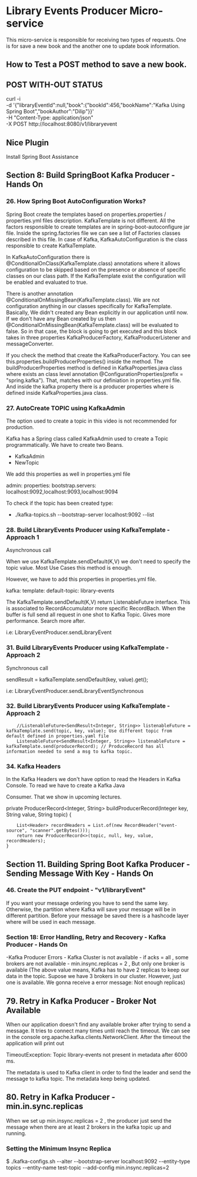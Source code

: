 # Library Events Producer Micro-service

This micro-service is responsible for receiving two types of requests. One is for save a new book and the another 
one to update book information.



## How to Test a POST method to save a new book.
POST WITH-OUT STATUS
---------------------
curl -i \
-d '{"libraryEventId":null,"book":{"bookId":456,"bookName":"Kafka Using Spring Boot","bookAuthor":"Dilip"}}' \
-H "Content-Type: application/json" \
-X POST http://localhost:8080/v1/libraryevent

## Nice Plugin

Install Spring Boot Assistance

## Section 8: Build SpringBoot Kafka Producer - Hands On

### 26. How Spring Boot AutoConfiguration Works?

Spring Boot create the templates based on properties.properties / properties.yml files description. KafkaTemplate is
not different. All the factors responsible to create templates are in spring-boot-autoconfigure jar file.
Inside the spring.factories file we can see a list of Factories classes described in this file. In case of Kafka,
KafkaAutoConfiguration is the class responsible to create KafkaTemplate.

In KafkaAutoConfiguration there is @ConditionalOnClass(KafkaTemplate.class) annotations where it allows configuration 
to be skipped based on the presence or absence of specific classes on our class path. If the KafkaTemplate exist the
configuration will be enabled and evaluated to true.

There is another annotation @ConditionalOnMissingBean(KafkaTemplate.class). We are not configuration anything in our
classes specifically for KafkaTemplate. Basically, We didn't created any Bean explicitly in our application until now.
If we don't have any Bean created by us then @ConditionalOnMissingBean(KafkaTemplate.class) will be evaluated to false.
So in that case, the block is going to get executed and this block takes in three properties KafkaProducerFactory, 
KafkaProducerListener and messageConverter.

If you check the method that create the KafkaProducerFactory. You can see this.properties.buildProducerProperties() 
inside the method. The buildProducerProperties method is defined in KafkaProperties.java class where exists an
class level annotation @ConfigurationProperties(prefix = "spring.kafka"). That, matches with our definiation in 
properties.yml file. And inside the kafka property there is a producer properties where is defined inside
KafkaProperties.java class.


### 27. AutoCreate TOPIC using KafkaAdmin

The option used to create a topic in this video is not recommended for production.

Kafka has a Spring class called KafkaAdmin used to create a Topic programmatically. We have to create two Beans.

- KafkaAdmin
- NewTopic 

We add this properties as well in properties.yml file

admin:
properties:
bootstrap.servers: localhost:9092,localhost:9093,localhost:9094

To check if the topic has been created type:
- ./kafka-topics.sh --bootstrap-server localhost:9092 --list


### 28. Build LibraryEvents Producer using KafkaTemplate - Approach 1

Asynchronous call

When we use KafkaTemplate.sendDefault(K,V) we don't need to specify the topic value. Most Use Cases this method
is enough.

However, we have to add this properties in properties.yml file.

kafka:
template:
default-topic: library-events


The KafkaTemplate.sendDefault(K,V) return ListenableFuture interface. This is associated to RecordAccumulator more 
specific RecordBach. When the buffer is full send all request in one shot to Kafka Topic. Gives more performance.
Search more after.

i.e: LibraryEventProducer.sendLibraryEvent

### 31. Build LibraryEvents Producer using KafkaTemplate - Approach 2

Synchronous call

sendResult = kafkaTemplate.sendDefault(key, value).get();

i.e: LibraryEventProducer.sendLibraryEventSynchronous


### 32. Build LibraryEvents Producer using KafkaTemplate - Approach 2

        //ListenableFuture<SendResult<Integer, String>> listenableFuture = kafkaTemplate.send(topic, key, value); Use different topic from default defined in properties.yaml file
        ListenableFuture<SendResult<Integer, String>> listenableFuture = kafkaTemplate.send(producerRecord); // ProduceRecord has all information needed to send a msg to kafka topic.


### 34. Kafka Headers

In the Kafka Headers we don't have option to read the Headers in Kafka Console. To read we have to create a Kafka Java 

Consumer. That we show in upcoming lectures.

private ProducerRecord<Integer, String> buildProducerRecord(Integer key, String value, String topic) {

        List<Header> recordHeaders = List.of(new RecordHeader("event-source", "scanner".getBytes()));
        return new ProducerRecord<>(topic, null, key, value, recordHeaders);
    }



## Section 11. Building Spring Boot Kafka Producer - Sending Message With Key - Hands On

### 46. Create the PUT endpoint - "v1/libraryEvent"

If you want your message ordering you have to send the same key. Otherwise, the partition where Kafka will save your 
message will be in different partition. Before your message be saved there is a hashcode layer where will be used in 
each message.



### Section 18: Error Handling, Retry and Recovery - Kafka Producer - Hands On

-Kafka Producer Errors
    - Kafka Cluster is not available
    - if acks = all , some brokers are not available
    - min.insync.replicas = 2 , But only one broker is available
      (The above value means, Kafka has to have 2 replicas to keep our data in the topic. Supose we have 3 brokers in
        our cluster. However, just one is available. We gonna receive a error message: Not enough replicas)

## 79. Retry in Kafka Producer - Broker Not Available

When our application doesn't find any available broker after trying to send a message. It tries to connect many times 
until reach the timeout.
We can see in the console org.apache.kafka.clients.NetworkClient. After the timeout the application will print out

TimeoutException: Topic library-events not present in metadata after 6000 ms.

The metadata is used to Kafka client in order to find the leader and send the message to kafka topic. The metadata
keep being updated.


## 80. Retry in Kafka Producer - min.in.sync.replicas


When we set up min.insync.replicas = 2 , the producer just send the message when there are at least 2 brokers in the 
kafka topic up and running.

### Setting the Minimum Insync Replica
$ ./kafka-configs.sh --alter --bootstrap-server localhost:9092 --entity-type topics --entity-name test-topic --add-config min.insync.replicas=2







